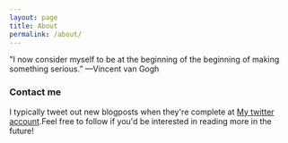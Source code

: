 ```yaml
---
layout: page
title: About
permalink: /about/
---
```


"I now consider myself to be at the beginning of the beginning of making something serious.” —Vincent van Gogh 

### Contact me
I typically tweet out new blogposts when they're complete at [My twitter account](https://www.twitter.com/Alister55318776).Feel free to follow if you'd be interested in reading more in the future!

